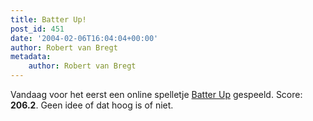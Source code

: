```yaml
---
title: Batter Up!
post_id: 451
date: '2004-02-06T16:04:04+00:00'
author: Robert van Bregt
metadata:
    author: Robert van Bregt
---
```

Vandaag voor het eerst een online spelletje [Batter Up](http://log.viperweb.nl/media/funny.swf) gespeeld. Score: **206.2**. Geen idee of dat hoog is of niet.